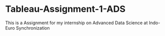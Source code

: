 # Tableau-Assignment-1-ADS
This is a Assignment for my internship on Advanced Data Science at Indo-Euro Synchronization
